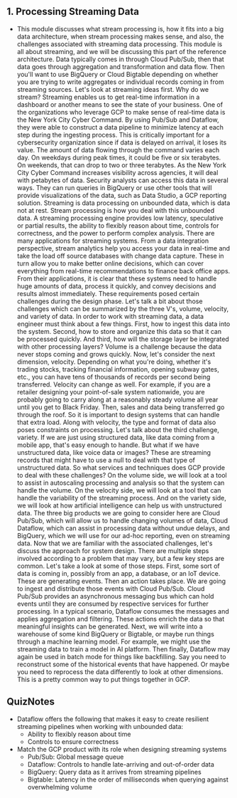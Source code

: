 ## 1. Processing Streaming Data

* This module discusses what stream processing is, how it fits into a big data architecture, when stream processing makes sense, and also, the challenges associated with streaming data processing. This module is all about streaming, and we will be discussing this part of the reference architecture. Data typically comes in through Cloud Pub/Sub, then that data goes through aggregation and transformation and data flow. Then you'll want to use BigQuery or Cloud Bigtable depending on whether you are trying to write aggregates or individual records coming in from streaming sources. Let's look at streaming ideas first. Why do we stream? Streaming enables us to get real-time information in a dashboard or another means to see the state of your business. One of the organizations who leverage GCP to make sense of real-time data is the New York City Cyber Command. By using Pub/Sub and Dataflow, they were able to construct a data pipeline to minimize latency at each step during the ingesting process. This is critically important for a cybersecurity organization since if data is delayed on arrival, it loses its value. The amount of data flowing through the command varies each day. On weekdays during peak times, it could be five or six terabytes. On weekends, that can drop to two or three terabytes. As the New York City Cyber Command increases visibility across agencies, it will deal with petabytes of data. Security analysts can access this data in several ways. They can run queries in BigQuery or use other tools that will provide visualizations of the data, such as Data Studio, a GCP reporting solution. Streaming is data processing on unbounded data, which is data not at rest. Stream processing is how you deal with this unbounded data. A streaming processing engine provides low latency, speculative or partial results, the ability to flexibly reason about time, controls for correctness, and the power to perform complex analysis. There are many applications for streaming systems. From a data integration perspective, stream analytics help you access your data in real-time and take the load off source databases with change data capture. These in turn allow you to make better online decisions, which can cover everything from real-time recommendations to finance back office apps. From their applications, it is clear that these systems need to handle huge amounts of data, process it quickly, and convey decisions and results almost immediately. These requirements posed certain challenges during the design phase. Let's talk a bit about those challenges which can be summarized by the three V's, volume, velocity, and variety of data. In order to work with streaming data, a data engineer must think about a few things. First, how to ingest this data into the system. Second, how to store and organize this data so that it can be processed quickly. And third, how will the storage layer be integrated with other processing layers? Volume is a challenge because the data never stops coming and grows quickly. Now, let's consider the next dimension, velocity. Depending on what you're doing, whether it's trading stocks, tracking financial information, opening subway gates, etc., you can have tens of thousands of records per second being transferred. Velocity can change as well. For example, if you are a retailer designing your point-of-sale system nationwide, you are probably going to carry along at a reasonably steady volume all year until you get to Black Friday. Then, sales and data being transferred go through the roof. So it is important to design systems that can handle that extra load. Along with velocity, the type and format of data also poses constraints on processing. Let's talk about the third challenge, variety. If we are just using structured data, like data coming from a mobile app, that's easy enough to handle. But what if we have unstructured data, like voice data or images? These are streaming records that might have to use a null to deal with that type of unstructured data. So what services and techniques does GCP provide to deal with these challenges? On the volume side, we will look at a tool to assist in autoscaling processing and analysis so that the system can handle the volume. On the velocity side, we will look at a tool that can handle the variability of the streaming process. And on the variety side, we will look at how artificial intelligence can help us with unstructured data. The three big products we are going to consider here are Cloud Pub/Sub, which will allow us to handle changing volumes of data, Cloud Dataflow, which can assist in processing data without undue delays, and BigQuery, which we will use for our ad-hoc reporting, even on streaming data. Now that we are familiar with the associated challenges, let's discuss the approach for system design. There are multiple steps involved according to a problem that may vary, but a few key steps are common. Let's take a look at some of those steps. First, some sort of data is coming in, possibly from an app, a database, or an IoT device. These are generating events. Then an action takes place. We are going to ingest and distribute those events with Cloud Pub/Sub. Cloud Pub/Sub provides an asynchronous messaging bus which can hold events until they are consumed by respective services for further processing. In a typical scenario, Dataflow consumes the messages and applies aggregation and filtering. These actions enrich the data so that meaningful insights can be generated. Next, we will write into a warehouse of some kind BigQuery or Bigtable, or maybe run things through a machine learning model. For example, we might use the streaming data to train a model in AI platform. Then finally, Dataflow may again be used in batch mode for things like backfilling. Say you need to reconstruct some of the historical events that have happened. Or maybe you need to reprocess the data differently to look at other dimensions. This is a pretty common way to put things together in GCP.

## QuizNotes

* Dataflow offers the following that makes it easy to create resilient streaming pipelines when working with unbounded data:
	* Ability to flexibly reason about time
	* Controls to ensure correctness
* Match the GCP product with its role when designing streaming systems
	* Pub/Sub: Global message queue
	* Dataflow: Controls to handle late-arriving and out-of-order data
	* BigQuery: Query data as it arrives from streaming pipelines
	* Bigtable: Latency in the order of milliseconds when querying against overwhelming volume